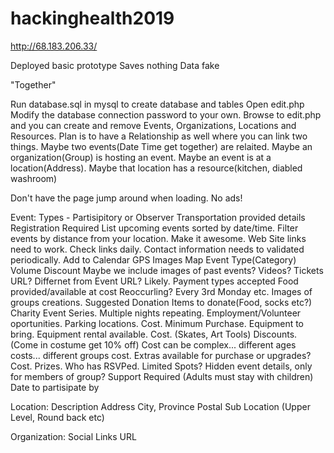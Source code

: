 # hackinghealth2019
http://68.183.206.33/

Deployed basic prototype
Saves nothing
Data fake

"Together"

Run database.sql in mysql to create database and tables
Open edit.php
Modify the database connection password to your own.
Browse to edit.php and you can create and remove Events, Organizations, Locations and Resources.
Plan is to have a Relationship as well where you can link two things. Maybe two events(Date Time get together) are relaited. Maybe an organization(Group) is hosting an event. Maybe an event is at a location(Address). Maybe that location has a resource(kitchen, diabled washroom)

Don't have the page jump around when loading.
No ads!

Event:
Types - Partisipitory or Observer
Transportation provided details
Registration Required
List upcoming events sorted by date/time.
Filter events by distance from your location.
Make it awesome. Web Site links need to work. Check links daily.
Contact information needs to validated periodically.
Add to Calendar
GPS
Images
Map
Event Type(Category)
Volume Discount
Maybe we include images of past events? Videos?
Tickets URL? Differnet from Event URL? Likely.
Payment types accepted
Food provided/available at cost
Reoccurling? Every 3rd Monday etc.
Images of groups creations.
Suggested Donation
Items to donate(Food, socks etc?)
Charity
Event Series. Multiple nights repeating.
Employment/Volunteer oportunities.
Parking locations. Cost.
Minimum Purchase.
Equipment to bring.
Equipment rental available. Cost. (Skates, Art Tools)
Discounts. (Come in costume get 10% off)
Cost can be complex... different ages costs... different groups cost.
Extras available for purchase or upgrades? Cost.
Prizes.
Who has RSVPed.
Limited Spots?
Hidden event details, only for members of group?
Support Required (Adults must stay with children)
Date to partisipate by

Location:
Description
Address
City, Province
Postal
Sub Location (Upper Level, Round back etc)

Organization:
Social Links
URL

